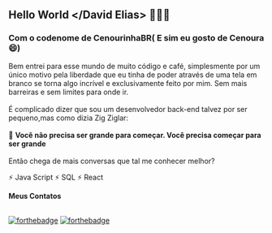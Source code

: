 ## Hello World </David Elias> 👨🏾‍💻
### Com o codenome de CenourinhaBR( E sim eu gosto de Cenoura 😄)

Bem entrei para esse mundo de muito código e café, simplesmente por um único motivo pela liberdade que eu tinha de poder através de uma tela em branco se torna algo incrível e exclusivamente feito por mim. Sem mais barreiras e sem limites para onde ir.
<br>
<br>
É complicado dizer que sou um desenvolvedor back-end talvez por ser pequeno,mas como dizia Zig Ziglar:
<br>
<br>
💬  **Você não precisa ser grande para começar. Você precisa começar para ser grande**
<br>
<br>
Então chega de mais conversas que tal me conhecer melhor?



⚡ Java Script 
⚡ SQL
⚡ React 



**Meus Contatos**
<br>
<br>

[![forthebadge](https://img.shields.io/badge/linkedin-follow%20me-%230077B5.svg?&style=for-the-badge&logo=linkedin)](https://www.linkedin.com/in/david-elias-santos)
[![forthebadge](https://img.shields.io/badge/PROFILE-Shawee-red?style=for-the-badge&logo=shawee)](https://app.shawee.io/@davidelias)



<!--
**CenourinhaBR/CenourinhaBR** is a ✨ _special_ ✨ repository because its `README.md` (this file) appears on your GitHub profile.

Here are some ideas to get you started:

- 🔭 I’m currently working on ...
- 🌱 I’m currently learning ...
- 👯 I’m looking to collaborate on ...
- 🤔 I’m looking for help with ...
- 💬 Ask me about ...
- 📫 How to reach me: ...
- 😄 Pronouns: ...
- ⚡ Fun fact: ...
-->
